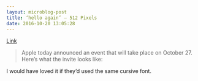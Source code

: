 ```yaml
---
layout: microblog-post
title: ‘hello again’ – 512 Pixels
date: 2016-10-20 13:05:28
---
```

[Link][1]

> Apple today announced an event that will take place on October 27. Here’s what the invite looks like:

I would have loved it if they’d used the same cursive font. 

[1]:	https://512pixels.net/2016/10/hello-again/
